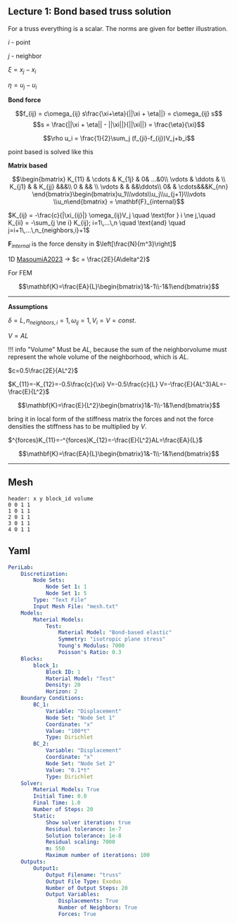 ## Lecture 1: Bond based truss solution
For a truss everything is a scalar. The norms are given for better illustration.

$i$ - point

$j$ - neighbor

$\xi = x_j-x_i$

$\eta = u_j - u_i$

__Bond force__

$$f_{ij} = c\omega_{ij} s\frac{\xi+\eta}{||\xi + \eta||} = c\omega_{ij} s$$
$$s = \frac{||\xi + \eta|| - ||\xi||}{||\xi||} = \frac{\eta}{\xi}$$


$$\rho u_i = \frac{1}{2}\sum_j (f_{ji}-f_{ij})V_j+b_i$$

point based is solved like this

__Matrix based__

$$\begin{bmatrix}
K_{11} & \cdots & K_{1j} & 0& ...&0\\
\vdots & \ddots & \\
K_{j1} &  & K_{jj} &&&\\
0 & && \\
\vdots & & &&\ddots\\
0& & \cdots&&&K_{nn}
\end{bmatrix}\begin{bmatrix}u_1\\\vdots\\u_j\\u_{j+1}\\\vdots \\u_n\end{bmatrix} = \mathbf{F}_{internal}$$

$K_{ij} = -\frac{c}{|\xi_{ij}|} \omega_{ij}V_j \quad \text{for } i \ne j,\quad K_{ii} = -\sum_{j \ne i} K_{ij}; i=1\,...\,n \quad \text{and} \quad j=i+1\,...\,n_{neighbors,i}+1$

$\mathbf{F}_{internal}$ is the force density in $\left[\frac{N}{m^3}\right]$


1D [MasoumiA2023](@cite) $\rightarrow$ $c = \frac{2E}{A\delta^2}$

For FEM

$$\mathbf{K}=\frac{EA}{L}\begin{bmatrix}1&-1\\-1&1\end{bmatrix}$$


---

**Assumptions**

 $\delta = L,\, n_{neighbors,i}=1,\, \omega_{ij}=1,\, V_i=V=const.$

$V=AL$


!!! info "Volume"
    Must be $AL$, because the sum of the neighborvolume must represent the whole volume of the neighborhood, which is $AL$.



$c=0.5\frac{2E}{AL^2}$

$K_{11}=-K_{12}=-0.5\frac{c}{\xi} V=-0.5\frac{c}{L} V=-\frac{E}{AL^3}AL=-\frac{E}{L^2}$



$$\mathbf{K}=\frac{E}{L^2}\begin{bmatrix}1&-1\\-1&1\end{bmatrix}$$

bring it in local form of the stiffness matrix the forces and not the force densities the stiffness has to be multiplied by $V$.


$^{forces}K_{11}=-^{forces}K_{12}=-\frac{E}{L^2}AL=\frac{EA}{L}$


$$\mathbf{K}=\frac{EA}{L}\begin{bmatrix}1&-1\\-1&1\end{bmatrix}$$




---
## Mesh
```plaintext
header: x y block_id volume
0 0 1 1
1 0 1 1
2 0 1 1
3 0 1 1
4 0 1 1
```

## Yaml
```yaml
PeriLab:
    Discretization:
        Node Sets:
            Node Set 1: 1
            Node Set 1: 5
        Type: "Text File"
        Input Mesh File: "mesh.txt"
    Models:
        Material Models:
            Test:
                Material Model: "Bond-based elastic"
                Symmetry: "isotropic plane stress"
                Young's Modulus: 7000
                Poisson's Ratio: 0.3
    Blocks:
        block_1:
            Block ID: 1
            Material Model: "Test"
            Density: 20
            Horizon: 2
    Boundary Conditions:
        BC_1:
            Variable: "Displacement"
            Node Set: "Node Set 1"
            Coordinate: "x"
            Value: "100*t"
            Type: Dirichlet
        BC_2:
            Variable: "Displacement"
            Coordinate: "x"
            Node Set: "Node Set 2"
            Value: "0.1*t"
            Type: Dirichlet
    Solver:
        Material Models: True
        Initial Time: 0.0
        Final Time: 1.0
        Number of Steps: 20
        Static:
            Show solver iteration: true
            Residual tolerance: 1e-7
            Solution tolerance: 1e-8
            Residual scaling: 7000
            m: 550
            Maximum number of iterations: 100
    Outputs:
        Output1:
            Output Filename: "truss"
            Output File Type: Exodus
            Number of Output Steps: 20
            Output Variables:
                Displacements: True
                Number of Neighbors: True
                Forces: True
```
